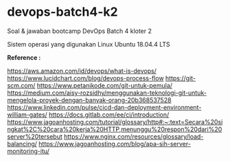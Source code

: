 # devops-batch4-k2
Soal &amp; jawaban bootcamp DevOps Batch 4 kloter 2

Sistem operasi yang digunakan Linux Ubuntu 18.04.4 LTS  

**Reference :** 

https://aws.amazon.com/id/devops/what-is-devops/
https://www.lucidchart.com/blog/devops-process-flow
https://git-scm.com/
https://www.petanikode.com/git-untuk-pemula/
https://medium.com/aisy-rozsidhy/menggunakan-teknologi-git-untuk-mengelola-proyek-dengan-banyak-orang-20b368537528
https://www.linkedin.com/pulse/cicd-dan-deployment-environment-william-gates/
https://docs.gitlab.com/ee/ci/introduction/
https://www.jagoanhosting.com/tutorial/glossary/http#:~:text=Secara%20singkat%2C%20cara%20kerja%20HTTP,menunggu%20respon%20dari%20server%20tersebut
https://www.nginx.com/resources/glossary/load-balancing/
https://www.jagoanhosting.com/blog/apa-sih-server-monitoring-itu/


